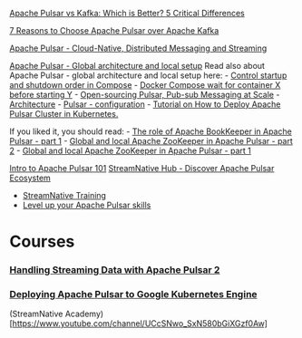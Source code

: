[]()

[Apache Pulsar vs Kafka: Which is Better? 5 Critical Differences](https://hevodata.com/learn/pulsar-vs-kafka/)

[7 Reasons to Choose Apache Pulsar over Apache Kafka](https://medium.com/building-the-open-data-stack/7-reasons-to-choose-apache-pulsar-over-apache-kafka-cb111087eadb)



[Apache Pulsar - Cloud-Native, Distributed Messaging and Streaming](https://pulsar.apache.org/)

[Apache Pulsar - Global architecture and local setup](https://www.waitingforcode.com/apache-pulsar/apache-pulsar-global-architecture-local-setup/read)
Read also about Apache Pulsar - global architecture and local setup here:
    - [Control startup and shutdown order in Compose](https://docs.docker.com/compose/startup-order/)
    - [Docker Compose wait for container X before starting Y](https://stackoverflow.com/questions/31746182/docker-compose-wait-for-container-x-before-starting-y)
    - [Open-sourcing Pulsar, Pub-sub Messaging at Scale](https://yahooeng.tumblr.com/post/150078336821/open-sourcing-pulsar-pub-sub-messaging-at-scale)
    - [Architecture](http://pulsar.apache.org/docs/en/concepts-architecture-overview/)
    - [Pulsar - configuration](https://pulsar.apache.org/docs/en/reference-configuration/)
    - [Tutorial on How to Deploy Apache Pulsar Cluster in Kubernetes.](https://github.com/PharosProduction/tutorial-apache-pulsar-cluster-k8s)

If you liked it, you should read:
    - [The role of Apache BookKeeper in Apache Pulsar - part 1](https://www.waitingforcode.com/apache-pulsar/role-apache-bookkeeper-apache-pulsar-part-1/read)
    - [Global and local Apache ZooKeeper in Apache Pulsar - part 2](https://www.waitingforcode.com/apache-pulsar/role-apache-bookkeeper-apache-pulsar-part-1/read)
    - [Global and local Apache ZooKeeper in Apache Pulsar - part 1](https://www.waitingforcode.com/apache-pulsar/global-local-apache-zookeeper-apache-pulsar-part-1/read)

<!-- ---------------------- -->

[Intro to Apache Pulsar 101](https://www.youtube.com/watch?v=Hp9m-O9f9yo)
[StreamNative Hub - Discover Apache Pulsar Ecosystem](https://hub.streamnative.io/)
  - [StreamNative Training](https://streamnative.io/en/training/)
  - [Level up your Apache Pulsar skills](https://www.academy.streamnative.io/)


# Courses
### [Handling Streaming Data with Apache Pulsar 2](https://www.pluralsight.com/courses/handling-streaming-data-apache-pulsar)
### [Deploying Apache Pulsar to Google Kubernetes Engine](https://www.classcentral.com/course/pluralsight-deploying-apache-pulsar-google-kubern-28083)


<!-- ---------------------- -->

(StreamNative Academy)[https://www.youtube.com/channel/UCcSNwo_SxN580bGiXGzf0Aw]